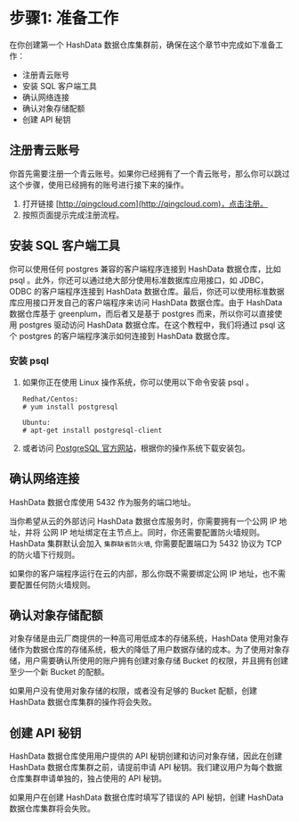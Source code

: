 # 步骤1: 准备工作

在你创建第一个 HashData 数据仓库集群前，确保在这个章节中完成如下准备工作：

* 注册青云账号
* 安装 SQL 客户端工具
* 确认网络连接
* 确认对象存储配额
* 创建 API 秘钥

## 注册青云账号

你首先需要注册一个青云账号。如果你已经拥有了一个青云账号，那么你可以跳过这个步骤，使用已经拥有的账号进行接下来的操作。

1. 打开链接 [http://qingcloud.com](http://qingcloud.com)，点击注册。
2. 按照页面提示完成注册流程。

## 安装 SQL 客户端工具

你可以使用任何 postgres 兼容的客户端程序连接到 HashData 数据仓库，比如 psql 。此外，你还可以通过绝大部分使用标准数据库应用接口，如 JDBC，ODBC 的客户端程序连接到 HashData 数据仓库。最后，你还可以使用标准数据库应用接口开发自己的客户端程序来访问 HashData 数据仓库。由于 HashData 数据仓库基于 greenplum，而后者又是基于 postgres 而来，所以你可以直接使用 postgres 驱动访问 HashData 数据仓库。在这个教程中，我们将通过 psql 这个 postgres 的客户端程序演示如何连接到 HashData 数据仓库。

### 安装 psql

1. 如果你正在使用 Linux 操作系统，你可以使用以下命令安装 psql 。

   ```
   Redhat/Centos:
   # yum install postgresql

   Ubuntu:
   # apt-get install postgresql-client
   ```

2. 或者访问 [PostgreSQL 官方网站](http://postgresql.org)，根据你的操作系统下载安装包。

## 确认网络连接

HashData 数据仓库使用 5432 作为服务的端口地址。

当你希望从云的外部访问 HashData 数据仓库服务时，你需要拥有一个公网 IP 地址，并将 公网 IP 地址绑定在主节点上。同时，你还需要配置防火墙规则。HashData 集群默认会加入 `集群缺省防火墙`, 你需要配置端口为 5432 协议为 TCP 的防火墙下行规则。

如果你的客户端程序运行在云的内部，那么你既不需要绑定公网 IP 地址，也不需要配置任何防火墙规则。


## 确认对象存储配额

对象存储是由云厂商提供的一种高可用低成本的存储系统，HashData 使用对象存储作为数据仓库的存储系统，极大的降低了用户数据存储的成本。为了使用对象存储，用户需要确认所使用的账户拥有创建对象存储 Bucket 的权限，并且拥有创建至少一个新 Bucket 的配额。

如果用户没有使用对象存储的权限，或者没有足够的 Bucket 配额，创建 HashData 数据仓库集群的操作将会失败。

## 创建 API 秘钥

HashData 数据仓库使用用户提供的 API 秘钥创建和访问对象存储，因此在创建 HashData 数据仓库集群之前，请提前申请 API 秘钥。我们建议用户为每个数据仓库集群申请单独的，独占使用的 API 秘钥。

如果用户在创建 HashData 数据仓库时填写了错误的 API 秘钥，创建 HashData 数据仓库集群将会失败。
